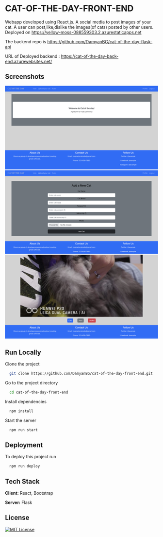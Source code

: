 
# CAT-OF-THE-DAY-FRONT-END
Webapp developed using React.js. A social media to post images of your cat. A user can post,like,dislike the images(of cats) posted by other users.
Deployed on https://yellow-moss-088559303.2.azurestaticapps.net

The backend repo is https://github.com/DamyanBG/cat-of-the-day-flask-api

URL of Deployed backend : https://cat-of-the-day-back-end.azurewebsites.net/



## Screenshots

![App Screenshot](./doc/s1.png)
![App Screenshot](./doc/s2.png)
![App Screenshot](./doc/s3.png)


## Run Locally

Clone the project

```bash
  git clone https://github.com/DamyanBG/cat-of-the-day-front-end.git
```

Go to the project directory

```bash
  cd cat-of-the-day-front-end
```

Install dependencies

```bash
  npm install
```

Start the server

```bash
  npm run start
```

## Deployment

To deploy this project run

```bash
  npm run deploy
```


## Tech Stack

**Client:** React, Bootstrap

**Server:** Flask


## License

[![MIT License](https://img.shields.io/badge/License-MIT-green.svg)](https://choosealicense.com/licenses/mit/)
